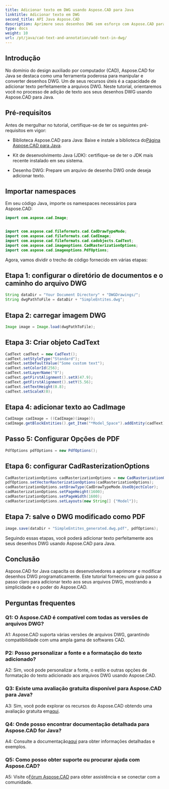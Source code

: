 ```yaml
---
title: Adicionar texto em DWG usando Aspose.CAD para Java
linktitle: Adicionar texto em DWG
second_title: API Java Aspose.CAD
description: Aprimore seus desenhos DWG sem esforço com Aspose.CAD para Java. Adicione texto perfeitamente com nosso guia passo a passo.
type: docs
weight: 10
url: /pt/java/cad-text-and-annotation/add-text-in-dwg/
---
```

## Introdução

No domínio do design auxiliado por computador (CAD), Aspose.CAD for Java se destaca como uma ferramenta poderosa para manipular e converter desenhos DWG. Um de seus recursos úteis é a capacidade de adicionar texto perfeitamente a arquivos DWG. Neste tutorial, orientaremos você no processo de adição de texto aos seus desenhos DWG usando Aspose.CAD para Java.

## Pré-requisitos

Antes de mergulhar no tutorial, certifique-se de ter os seguintes pré-requisitos em vigor:

-  Biblioteca Aspose.CAD para Java: Baixe e instale a biblioteca do[Página Aspose.CAD para Java](https://releases.aspose.com/cad/java/).

- Kit de desenvolvimento Java (JDK): certifique-se de ter o JDK mais recente instalado em seu sistema.

- Desenho DWG: Prepare um arquivo de desenho DWG onde deseja adicionar texto.

## Importar namespaces

Em seu código Java, importe os namespaces necessários para Aspose.CAD:

```java
import com.aspose.cad.Image;


import com.aspose.cad.fileformats.cad.CadDrawTypeMode;
import com.aspose.cad.fileformats.cad.CadImage;
import com.aspose.cad.fileformats.cad.cadobjects.CadText;
import com.aspose.cad.imageoptions.CadRasterizationOptions;
import com.aspose.cad.imageoptions.PdfOptions;
```

Agora, vamos dividir o trecho de código fornecido em várias etapas:

## Etapa 1: configurar o diretório de documentos e o caminho do arquivo DWG

```java
String dataDir = "Your Document Directory" + "DWGDrawings/";
String dwgPathToFile = dataDir + "SimpleEntites.dwg";
```

## Etapa 2: carregar imagem DWG

```java
Image image = Image.load(dwgPathToFile);
```

## Etapa 3: Criar objeto CadText

```java
CadText cadText = new CadText();
cadText.setStyleType("Standard");
cadText.setDefaultValue("Some custom text");
cadText.setColorId(256);
cadText.setLayerName("0");
cadText.getFirstAlignment().setX(47.9);
cadText.getFirstAlignment().setY(5.56);
cadText.setTextHeight(0.8);
cadText.setScaleX(0);
```

## Etapa 4: adicionar texto ao CadImage

```java
CadImage cadImage = ((CadImage)(image));
cadImage.getBlockEntities().get_Item("*Model_Space").addEntity(cadText);
```

## Passo 5: Configurar Opções de PDF

```java
PdfOptions pdfOptions = new PdfOptions();
```

## Etapa 6: configurar CadRasterizationOptions

```java
CadRasterizationOptions cadRasterizationOptions = new CadRasterizationOptions();
pdfOptions.setVectorRasterizationOptions(cadRasterizationOptions);
cadRasterizationOptions.setDrawType(CadDrawTypeMode.UseObjectColor);
cadRasterizationOptions.setPageHeight(1600);
cadRasterizationOptions.setPageWidth(1600);
cadRasterizationOptions.setLayouts(new String[] {"Model"});
```

## Etapa 7: salve o DWG modificado como PDF

```java
image.save(dataDir + "SimpleEntites_generated.dwg.pdf", pdfOptions);
```

Seguindo essas etapas, você poderá adicionar texto perfeitamente aos seus desenhos DWG usando Aspose.CAD para Java.

## Conclusão

Aspose.CAD for Java capacita os desenvolvedores a aprimorar e modificar desenhos DWG programaticamente. Este tutorial forneceu um guia passo a passo claro para adicionar texto aos seus arquivos DWG, mostrando a simplicidade e o poder do Aspose.CAD.

## Perguntas frequentes

### Q1: O Aspose.CAD é compatível com todas as versões de arquivos DWG?

A1: Aspose.CAD suporta várias versões de arquivos DWG, garantindo compatibilidade com uma ampla gama de softwares CAD.

### P2: Posso personalizar a fonte e a formatação do texto adicionado?

A2: Sim, você pode personalizar a fonte, o estilo e outras opções de formatação do texto adicionado aos arquivos DWG usando Aspose.CAD.

### Q3: Existe uma avaliação gratuita disponível para Aspose.CAD para Java?

 A3: Sim, você pode explorar os recursos do Aspose.CAD obtendo uma avaliação gratuita em[aqui](https://releases.aspose.com/).

### Q4: Onde posso encontrar documentação detalhada para Aspose.CAD for Java?

 A4: Consulte a documentação[aqui](https://reference.aspose.com/cad/java/) para obter informações detalhadas e exemplos.

### Q5: Como posso obter suporte ou procurar ajuda com Aspose.CAD?

A5: Visite o[Fórum Aspose.CAD](https://forum.aspose.com/c/cad/19) para obter assistência e se conectar com a comunidade.